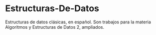 # Estructuras-De-Datos
Estructuras de datos clásicas, en español. Son trabajos para la materia Algoritmos y Estructuras de Datos 2, ampliados.
